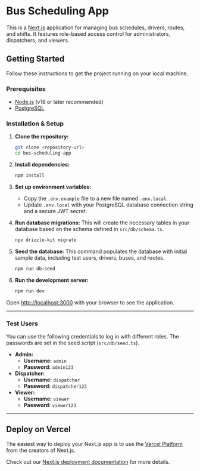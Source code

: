 # Bus Scheduling App

This is a [Next.js](https://nextjs.org) application for managing bus schedules, drivers, routes, and shifts. It features role-based access control for administrators, dispatchers, and viewers.

## Getting Started

Follow these instructions to get the project running on your local machine.

### Prerequisites

- [Node.js](https://nodejs.org/) (v18 or later recommended)
- [PostgreSQL](https://www.postgresql.org/)

### Installation & Setup

1.  **Clone the repository:**
    ```bash
    git clone <repository-url>
    cd bus-scheduling-app
    ```

2.  **Install dependencies:**
    ```bash
    npm install
    ```

3.  **Set up environment variables:**
    - Copy the `.env.example` file to a new file named `.env.local`.
    - Update `.env.local` with your PostgreSQL database connection string and a secure JWT secret.

4.  **Run database migrations:**
    This will create the necessary tables in your database based on the schema defined in `src/db/schema.ts`.
    ```bash
    npx drizzle-kit migrate
    ```

5.  **Seed the database:**
    This command populates the database with initial sample data, including test users, drivers, buses, and routes.
    ```bash
    npm run db:seed
    ```

6.  **Run the development server:**
    ```bash
    npm run dev
    ```

Open [http://localhost:3000](http://localhost:3000) with your browser to see the application.

---

### Test Users

You can use the following credentials to log in with different roles. The passwords are set in the seed script (`src/db/seed.ts`).

-   **Admin:**
    -   **Username:** `admin`
    -   **Password:** `admin123`
-   **Dispatcher:**
    -   **Username:** `dispatcher`
    -   **Password:** `dispatcher123`
-   **Viewer:**
    -   **Username:** `viewer`
    -   **Password:** `viewer123`

---

## Deploy on Vercel

The easiest way to deploy your Next.js app is to use the [Vercel Platform](https://vercel.com/new?utm_medium=default-template&filter=next.js&utm_source=create-next-app&utm_campaign=create-next-app-readme) from the creators of Next.js.

Check out our [Next.js deployment documentation](https://nextjs.org/docs/app/building-your-application/deploying) for more details.